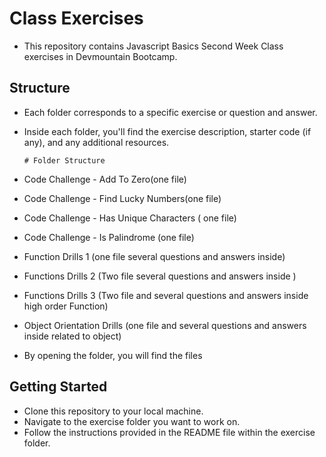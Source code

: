 # Class Exercises

- This repository contains Javascript Basics Second Week Class exercises in Devmountain Bootcamp.

## Structure

- Each folder corresponds to a specific exercise or question and answer.
- Inside each folder, you'll find the exercise description, starter code (if any), and any additional resources.

      # Folder Structure

- Code Challenge - Add To Zero(one file)
- Code Challenge - Find Lucky Numbers(one file)
- Code Challenge - Has Unique Characters ( one file)
- Code Challenge - Is Palindrome (one file)
- Function Drills 1 (one file several questions and answers inside)
- Functions Drills 2 (Two file several questions and answers inside )
- Functions Drills 3 (Two file and several questions and answers inside high order Function)
- Object Orientation Drills (one file and several questions and answers inside related to object)

- By opening the folder, you will find the files

## Getting Started

- Clone this repository to your local machine.
- Navigate to the exercise folder you want to work on.
- Follow the instructions provided in the README file within the exercise folder.
